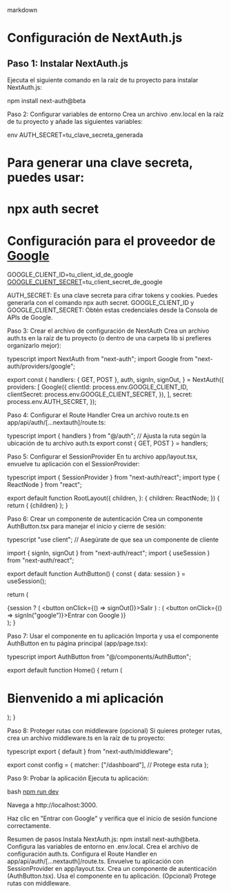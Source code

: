 markdown
# Configuración de NextAuth.js

## Paso 1: Instalar NextAuth.js
Ejecuta el siguiente comando en la raíz de tu proyecto para instalar NextAuth.js:


npm install next-auth@beta

Paso 2: Configurar variables de entorno
Crea un archivo .env.local en la raíz de tu proyecto y añade las siguientes variables:

env
AUTH_SECRET=tu_clave_secreta_generada
# Para generar una clave secreta, puedes usar:
# npx auth secret

# Configuración para el proveedor de [Google](https://x.com/i/grok?text=Google)
GOOGLE_CLIENT_ID=tu_client_id_de_google
[GOOGLE_CLIENT_SECRET](https://x.com/i/grok?text=GOOGLE_CLIENT_SECRET)=tu_client_secret_de_google

AUTH_SECRET: Es una clave secreta para cifrar tokens y cookies. Puedes generarla con el comando npx auth secret.
GOOGLE_CLIENT_ID y GOOGLE_CLIENT_SECRET: Obtén estas credenciales desde la Consola de APIs de Google.

Paso 3: Crear el archivo de configuración de NextAuth
Crea un archivo auth.ts en la raíz de tu proyecto (o dentro de una carpeta lib si prefieres organizarlo mejor):

typescript
import NextAuth from "next-auth";
import Google from "next-auth/providers/google";

export const {
  handlers: { GET, POST },
  auth,
  signIn,
  signOut,
} = NextAuth({
  providers: [
    Google({
      clientId: process.env.GOOGLE_CLIENT_ID,
      clientSecret: process.env.GOOGLE_CLIENT_SECRET,
    }),
  ],
  secret: process.env.AUTH_SECRET,
});

Paso 4: Configurar el Route Handler
Crea un archivo route.ts en app/api/auth/[...nextauth]/route.ts:

typescript
import { handlers } from "@/auth"; // Ajusta la ruta según la ubicación de tu archivo auth.ts
export const { GET, POST } = handlers;

Paso 5: Configurar el SessionProvider
En tu archivo app/layout.tsx, envuelve tu aplicación con el SessionProvider:

typescript
import { SessionProvider } from "next-auth/react";
import type { ReactNode } from "react";

export default function RootLayout({
  children,
}: {
  children: ReactNode;
}) {
  return (
    <html lang="es">
      <body>
        <SessionProvider>{children}</SessionProvider>
      </body>
    </html>
  );
}

Paso 6: Crear un componente de autenticación
Crea un componente AuthButton.tsx para manejar el inicio y cierre de sesión:

typescript
"use client"; // Asegúrate de que sea un componente de cliente

import { signIn, signOut } from "next-auth/react";
import { useSession } from "next-auth/react";

export default function AuthButton() {
  const { data: session } = useSession();

  return (
    <div>
      {session ? (
        <button onClick={() => signOut()}>Salir</button>
      ) : (
        <button onClick={() => signIn("google")}>Entrar con Google</button>
      )}
    </div>
  );
}

Paso 7: Usar el componente en tu aplicación
Importa y usa el componente AuthButton en tu página principal (app/page.tsx):

typescript
import AuthButton from "@/components/AuthButton";

export default function Home() {
  return (
    <main>
      <h1>Bienvenido a mi aplicación</h1>
      <AuthButton />
    </main>
  );
}

Paso 8: Proteger rutas con middleware (opcional)
Si quieres proteger rutas, crea un archivo middleware.ts en la raíz de tu proyecto:

typescript
export { default } from "next-auth/middleware";

export const config = {
  matcher: ["/dashboard"], // Protege esta ruta
};

Paso 9: Probar la aplicación
Ejecuta tu aplicación:

bash
[npm run dev](https://x.com/i/grok?text=npm%20run%20dev)

Navega a http://localhost:3000.

Haz clic en "Entrar con Google" y verifica que el inicio de sesión funcione correctamente.

Resumen de pasos
Instala NextAuth.js: npm install next-auth@beta.
Configura las variables de entorno en .env.local.
Crea el archivo de configuración auth.ts.
Configura el Route Handler en app/api/auth/[...nextauth]/route.ts.
Envuelve tu aplicación con SessionProvider en app/layout.tsx.
Crea un componente de autenticación (AuthButton.tsx).
Usa el componente en tu aplicación.
(Opcional) Protege rutas con middleware.
